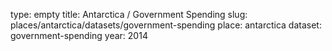 type: empty
title: Antarctica / Government Spending
slug: places/antarctica/datasets/government-spending
place: antarctica
dataset: government-spending
year: 2014
